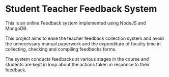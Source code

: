 # Student Teacher Feedback System


This is an online Feedback system implemented using NodeJS and MongoDB.

This project aims to ease the teacher feedback collection system and avoid the unnecessary manual paperwork and the expenditure of faculty time in collecting, checking and compiling feedbacks forms. 

The system conducts feedbacks at various stages in the course and students are kept in loop about the actions taken in response to their feedback. 
